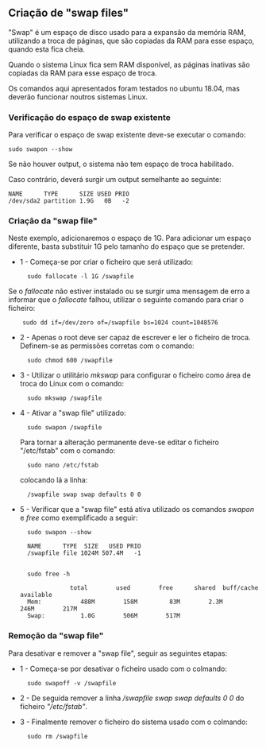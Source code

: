 ## Criação de "swap files"

"Swap" é um espaço de disco usado para a expansão da memória RAM, utilizando a troca de páginas, que são copiadas da RAM para esse espaço, quando esta fica cheia.

Quando o sistema Linux fica sem RAM disponível, as páginas inativas são copiadas da RAM para esse espaço de troca.

Os comandos aqui apresentados foram testados no ubuntu 18.04, mas deverão funcionar noutros sistemas Linux.

### Verificação do espaço de swap existente
Para verificar o espaço de swap existente deve-se executar o comando:

    sudo swapon --show
  
Se não houver output, o sistema não tem espaço de troca habilitado.

Caso contrário, deverá surgir um output semelhante ao seguinte:

    NAME      TYPE      SIZE USED PRIO
    /dev/sda2 partition 1.9G   0B   -2

### Criação da "swap file"
Neste exemplo, adicionaremos o espaço de 1G. Para adicionar um espaço diferente, basta substituir 1G pelo tamanho do espaço que se pretender.

- 1 - Começa-se por criar o ficheiro que será utilizado:

        sudo fallocate -l 1G /swapfile

Se o _fallocate_ não estiver instalado ou se surgir uma mensagem de erro a informar que o _fallocate_ falhou, utilizar o seguinte comando para criar o ficheiro:

        sudo dd if=/dev/zero of=/swapfile bs=1024 count=1048576

- 2 - Apenas o root deve ser capaz de escrever e ler o ficheiro de troca. Definem-se as permissões corretas com o comando:
  
        sudo chmod 600 /swapfile

- 3 - Utilizar o utilitário _mkswap_ para configurar o ficheiro como área de troca do Linux com o comando:
  
        sudo mkswap /swapfile

- 4 - Ativar a "swap file" utilizado:
  
        sudo swapon /swapfile
  
  Para tornar a alteração permanente deve-se editar o ficheiro "/etc/fstab" com o comando:
    
        sudo nano /etc/fstab
  
  colocando lá a linha:
    
        /swapfile swap swap defaults 0 0
  
- 5 - Verificar que a "swap file" está ativa utilizado os comandos _swapon_ e _free_ como exemplificado a seguir:
  
        sudo swapon --show

        NAME      TYPE  SIZE   USED PRIO
        /swapfile file 1024M 507.4M   -1

    
        sudo free -h
  
                    total        used        free      shared  buff/cache   available
        Mem:           488M        158M         83M        2.3M        246M        217M
        Swap:          1.0G        506M        517M

### Remoção da "swap file"
Para desativar e remover a "swap file", seguir as seguintes etapas:

- 1 - Começa-se por desativar o ficheiro usado com o colmando:
  
        sudo swapoff -v /swapfile

- 2 - De seguida remover a linha _/swapfile swap swap defaults 0 0_ do ficheiro _"/etc/fstab"_.

- 3 - Finalmente remover o ficheiro do sistema usado com o colmando:
  
        sudo rm /swapfile





